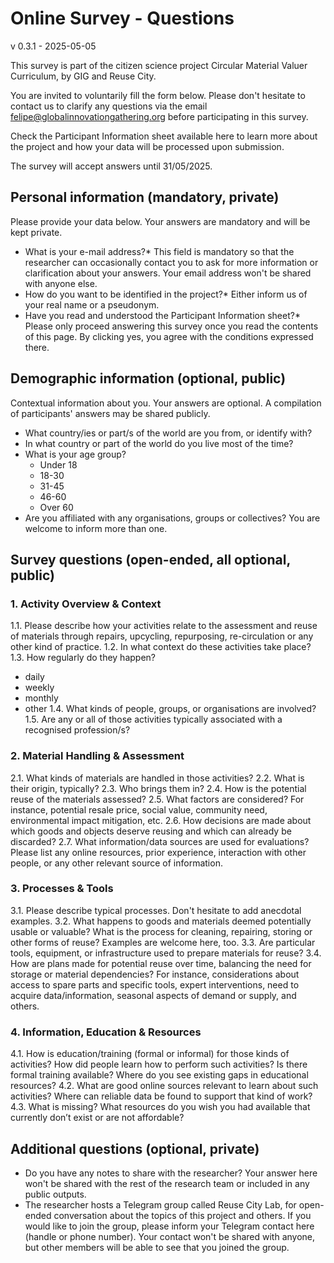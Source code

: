 # Online Survey - Questions

v 0.3.1 - 2025-05-05

This survey is part of the citizen science project Circular Material Valuer Curriculum, by GIG and Reuse City.

You are invited to voluntarily fill the form below. Please don't hesitate to contact us to clarify any questions via the email felipe@globalinnovationgathering.org before participating in this survey.

Check the Participant Information sheet available here to learn more about the project and how your data will be processed upon submission.

The survey will accept answers until 31/05/2025.

## Personal information (mandatory, private)

Please provide your data below. Your answers are mandatory and will be kept private.

- What is your e-mail address?*
  This field is mandatory so that the researcher can occasionally contact you to ask for more information or clarification about your answers. Your email address won't be shared with anyone else.
- How do you want to be identified in the project?*
  Either inform us of your real name or a pseudonym.
- Have you read and understood the Participant Information sheet?*
  Please only proceed answering this survey once you read the contents of this page. By clicking yes, you agree with the conditions expressed there.

## Demographic information (optional, public)

Contextual information about you. Your answers are optional. A compilation of participants' answers may be shared publicly.

- What country/ies or part/s of the world are you from, or identify with?
- In what country or part of the world do you live most of the time?
- What is your age group?
  - Under 18
  - 18-30
  - 31-45
  - 46-60
  - Over 60
- Are you affiliated with any organisations, groups or collectives? You are welcome to inform more than one.

## Survey questions (open-ended, all optional, public)

### 1. Activity Overview & Context

1.1. Please describe how your activities relate to the assessment and reuse of materials through repairs, upcycling, repurposing, re-circulation or any other kind of practice.
1.2. In what context do these activities take place?
1.3. How regularly do they happen?
  - daily
  - weekly
  - monthly
  - other
1.4. What kinds of people, groups, or organisations are involved?
1.5. Are any or all of those activities typically associated with a recognised profession/s?


### 2. Material Handling & Assessment

2.1. What kinds of materials are handled in those activities?
2.2. What is their origin, typically?
2.3. Who brings them in?
2.4. How is the potential reuse of the materials assessed?
2.5. What factors are considered?
  For instance, potential resale price, social value, community need, environmental impact mitigation, etc.
2.6. How decisions are made about which goods and objects deserve reusing and which can already be discarded?
2.7. What information/data sources are used for evaluations?
  Please list any online resources, prior experience, interaction with other people, or any other relevant source of information.

### 3. Processes & Tools

3.1. Please describe typical processes. Don't hesitate to add anecdotal examples.
3.2. What happens to goods and materials deemed potentially usable or valuable? What is the process for cleaning, repairing, storing or other forms of reuse? Examples are welcome here, too.
3.3. Are particular tools, equipment, or infrastructure used to prepare materials for reuse?
3.4. How are plans made for potential reuse over time, balancing the need for storage or material dependencies?
  For instance, considerations about access to spare parts and specific tools, expert interventions, need to acquire data/information, seasonal aspects of demand or supply, and others.

### 4. Information, Education & Resources

4.1. How is education/training (formal or informal) for those kinds of activities?
  How did people learn how to perform such activities? Is there formal training available? Where do you see existing gaps in educational resources?
4.2. What are good online sources relevant to learn about such activities?
  Where can reliable data be found to support that kind of work?
4.3. What is missing? What resources do you wish you had available that currently don’t exist or are not affordable?

## Additional questions (optional, private)

- Do you have any notes to share with the researcher? Your answer here won't be shared with the rest of the research team or included in any public outputs.
- The researcher hosts a Telegram group called Reuse City Lab, for open-ended conversation about the topics of this project and others. If you would like to join the group, please inform your Telegram contact here (handle or phone number). Your contact won't be shared with anyone, but other members will be able to see that you joined the group.
